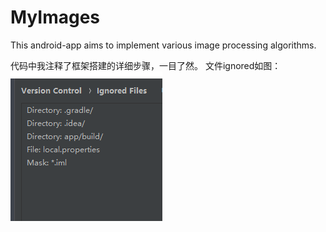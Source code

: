 # MyImages
This android-app aims to implement various image processing algorithms.  

代码中我注释了框架搭建的详细步骤，一目了然。
文件ignored如图：
![image](https://github.com/qiaoyunhao/MyImages/blob/master/ignoredFiles.PNG?raw=true)
